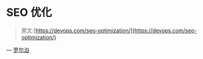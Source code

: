 # SEO 优化

> 原文:[https://devops.com/seo-optimization/](https://devops.com/seo-optimization/)

— [罗尔泊](https://devops.com/author/breselman/)